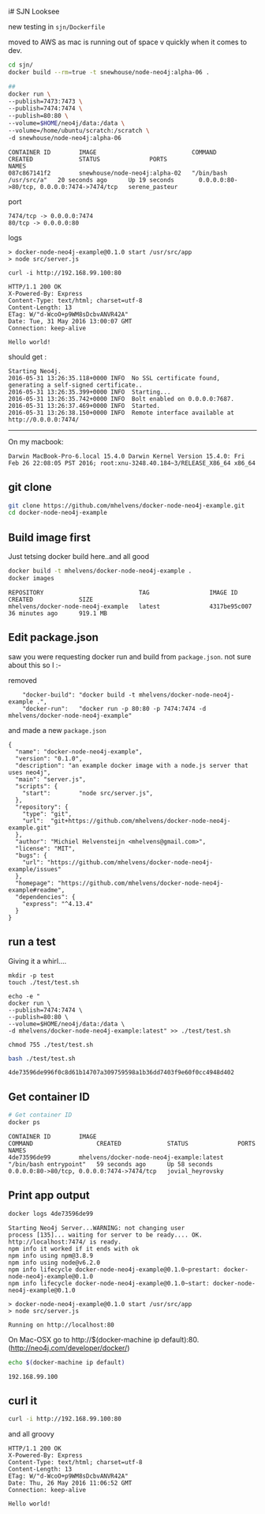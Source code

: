 i# SJN Looksee




new testing in `sjn/Dockerfile`  

moved to AWS as mac is running out of space v quickly when it comes to dev.

```bash
cd sjn/
docker build --rm=true -t snewhouse/node-neo4j:alpha-06 .
```

```bash
##
docker run \
--publish=7473:7473 \
--publish=7474:7474 \
--publish=80:80 \
--volume=$HOME/neo4j/data:/data \
--volume=/home/ubuntu/scratch:/scratch \
-d snewhouse/node-neo4j:alpha-06  
```

```
CONTAINER ID        IMAGE                           COMMAND                  CREATED             STATUS              PORTS                                        NAMES
087c867141f2        snewhouse/node-neo4j:alpha-02   "/bin/bash /usr/src/a"   20 seconds ago      Up 19 seconds       0.0.0.0:80->80/tcp, 0.0.0.0:7474->7474/tcp   serene_pasteur
```

port

```
7474/tcp -> 0.0.0.0:7474
80/tcp -> 0.0.0.0:80
```

logs
```
> docker-node-neo4j-example@0.1.0 start /usr/src/app
> node src/server.js
```

`curl -i http://192.168.99.100:80`

```
HTTP/1.1 200 OK
X-Powered-By: Express
Content-Type: text/html; charset=utf-8
Content-Length: 13
ETag: W/"d-WcoO+p9WM8sDcbvANVR42A"
Date: Tue, 31 May 2016 13:00:07 GMT
Connection: keep-alive

Hello world!
```


should get :

```
Starting Neo4j.
2016-05-31 13:26:35.118+0000 INFO  No SSL certificate found, generating a self-signed certificate..
2016-05-31 13:26:35.399+0000 INFO  Starting...
2016-05-31 13:26:35.742+0000 INFO  Bolt enabled on 0.0.0.0:7687.
2016-05-31 13:26:37.469+0000 INFO  Started.
2016-05-31 13:26:38.150+0000 INFO  Remote interface available at http://0.0.0.0:7474/
```

********************

On my macbook:

```
Darwin MacBook-Pro-6.local 15.4.0 Darwin Kernel Version 15.4.0: Fri Feb 26 22:08:05 PST 2016; root:xnu-3248.40.184~3/RELEASE_X86_64 x86_64
```

## git clone

```bash
git clone https://github.com/mhelvens/docker-node-neo4j-example.git
cd docker-node-neo4j-example
```

## Build image first

Just tetsing docker build here..and all good

```bash
docker build -t mhelvens/docker-node-neo4j-example .
docker images
```

```
REPOSITORY                           TAG                 IMAGE ID            CREATED             SIZE
mhelvens/docker-node-neo4j-example   latest              4317be95c007        36 minutes ago      919.1 MB
```


## Edit package.json

saw you were requesting docker run and build from `package.json`. not sure about this so I :-


removed

```
    "docker-build": "docker build -t mhelvens/docker-node-neo4j-example .",
    "docker-run":   "docker run -p 80:80 -p 7474:7474 -d mhelvens/docker-node-neo4j-example"
```

and made a new `package.json`

```
{
  "name": "docker-node-neo4j-example",
  "version": "0.1.0",
  "description": "an example docker image with a node.js server that uses neo4j",
  "main": "server.js",
  "scripts": {
    "start":        "node src/server.js",
  },
  "repository": {
    "type": "git",
    "url":  "git+https://github.com/mhelvens/docker-node-neo4j-example.git"
  },
  "author": "Michiel Helvensteijn <mhelvens@gmail.com>",
  "license": "MIT",
  "bugs": {
    "url": "https://github.com/mhelvens/docker-node-neo4j-example/issues"
  },
  "homepage": "https://github.com/mhelvens/docker-node-neo4j-example#readme",
  "dependencies": {
    "express": "^4.13.4"
  }
}
```

## run a test

Giving it a whirl....

```
mkdir -p test
touch ./test/test.sh

echo -e "
docker run \
--publish=7474:7474 \
--publish=80:80 \
--volume=$HOME/neo4j/data:/data \
-d mhelvens/docker-node-neo4j-example:latest" >> ./test/test.sh

chmod 755 ./test/test.sh
```


```bash
bash ./test/test.sh
```

```
4de73596de996f0c8d61b14707a309759598a1b36dd7403f9e60f0cc4948d402
```


## Get container ID

```bash
# Get container ID
docker ps
```

```
CONTAINER ID        IMAGE                                       COMMAND                  CREATED             STATUS              PORTS                                        NAMES
4de73596de99        mhelvens/docker-node-neo4j-example:latest   "/bin/bash entrypoint"   59 seconds ago      Up 58 seconds       0.0.0.0:80->80/tcp, 0.0.0.0:7474->7474/tcp   jovial_heyrovsky
```


## Print app output

```bash
docker logs 4de73596de99
```


```
Starting Neo4j Server...WARNING: not changing user
process [135]... waiting for server to be ready.... OK.
http://localhost:7474/ is ready.
npm info it worked if it ends with ok
npm info using npm@3.8.9
npm info using node@v6.2.0
npm info lifecycle docker-node-neo4j-example@0.1.0~prestart: docker-node-neo4j-example@0.1.0
npm info lifecycle docker-node-neo4j-example@0.1.0~start: docker-node-neo4j-example@0.1.0

> docker-node-neo4j-example@0.1.0 start /usr/src/app
> node src/server.js

Running on http://localhost:80
```


On Mac-OSX go to http://$(docker-machine ip default):80. (http://neo4j.com/developer/docker/)

```bash
echo $(docker-machine ip default)
```
`192.168.99.100`


## curl it

```bash
curl -i http://192.168.99.100:80
```
and all groovy

```
HTTP/1.1 200 OK
X-Powered-By: Express
Content-Type: text/html; charset=utf-8
Content-Length: 13
ETag: W/"d-WcoO+p9WM8sDcbvANVR42A"
Date: Thu, 26 May 2016 11:06:52 GMT
Connection: keep-alive

Hello world!
```

